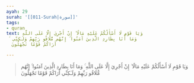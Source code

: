 ```yaml
---
ayah: 29
surah: '[[011-Surah|سورة]]'
tags:
- quran
text: وَيَا قَوْمِ لَا أَسْأَلُكُمْ عَلَيْهِ مَالًا ۖ إِنْ أَجْرِيَ إِلَّا عَلَى اللَّهِ
  ۚ وَمَا أَنَا بِطَارِدِ الَّذِينَ آمَنُوا ۚ إِنَّهُم مُّلَاقُو رَبِّهِمْ وَلَـٰكِنِّي
  أَرَاكُمْ قَوْمًا تَجْهَلُونَ

---
```

> وَيَا قَوْمِ لَا أَسْأَلُكُمْ عَلَيْهِ مَالًا ۖ إِنْ أَجْرِيَ إِلَّا عَلَى اللَّهِ ۚ وَمَا أَنَا بِطَارِدِ الَّذِينَ آمَنُوا ۚ إِنَّهُم مُّلَاقُو رَبِّهِمْ وَلَـٰكِنِّي أَرَاكُمْ قَوْمًا تَجْهَلُونَ
